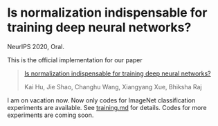 # Is normalization indispensable for training deep neural networks?

NeurIPS 2020, Oral.

This is the official implementation for our  paper
> [Is normalization indispensable for training deep neural networks?](http://www.andrew.cmu.edu/user/kaihu/Is_normalization_indispensable_for_training_deep_neural_networks.pdf)
>
> Kai Hu, Jie Shao, Changhu Wang, Xiangyang Xue, Bhiksha Raj


I am on vacation now. Now only codes for ImageNet classification experiments are available. See [training.md](https://github.com/neurips2020codes/RescaleNet/blob/master/training.md) for details. Codes for more experiments are coming soon. 
